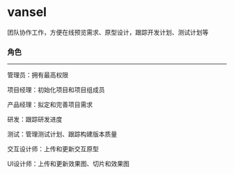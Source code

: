 # vansel
团队协作工作，方便在线预览需求、原型设计，跟踪开发计划、测试计划等

### 角色
--------------
管理员：拥有最高权限

项目经理：初始化项目和项目组成员

产品经理：拟定和完善项目需求

研发：跟踪研发进度

测试：管理测试计划、跟踪构建版本质量

交互设计师：上传和更新交互原型

UI设计师：上传和更新效果图、切片和效果图
